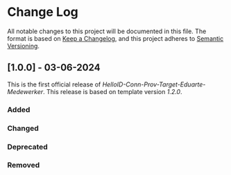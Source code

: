 # Change Log

All notable changes to this project will be documented in this file. The format is based on [Keep a Changelog](https://keepachangelog.com), and this project adheres to [Semantic Versioning](https://semver.org).

## [1.0.0] - 03-06-2024

This is the first official release of _HelloID-Conn-Prov-Target-Eduarte-Medewerker_. This release is based on template version _1.2.0_.

### Added

### Changed

### Deprecated

### Removed